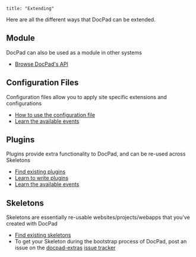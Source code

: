 ```
title: "Extending"
```


Here are all the different ways that DocPad can be extended.

## Module
DocPad can also be used as a module in other systems
- [Browse DocPad's API](https://docpad.org/docs/api)

## Configuration Files
Configuration files allow you to apply site specific extensions and configurations
- [How to use the configuration file](https://docpad.org/docs/config)
- [Learn the available events](https://docpad.org/docs/events)

## Plugins
Plugins provide extra functionality to DocPad, and can be re-used across Skeletons
- [Find existing plugins](https://docpad.org/docs/plugins)
- [Learn to write plugins](https://docpad.org/docs/plugin-write)
- [Learn the available events](https://docpad.org/docs/events)

## Skeletons
Skeletons are essentially re-usable websites/projects/webapps that you've created with DocPad
- [Find existing skeletons](https://docpad.org/docs/skeletons)
- To get your Skeleton during the bootstrap process of DocPad, post an issue on the [docpad-extras](https://github.com/bevry/docpad-extras) [issue tracker](https://github.com/bevry/docpad-extras/issues)
